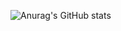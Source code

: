 ![Anurag's GitHub stats](https://github-readme-stats.vercel.app/api?username=saadman-n&show_icons=true&hide=contribs,prs&cache_seconds=86400&theme=github_dark)
